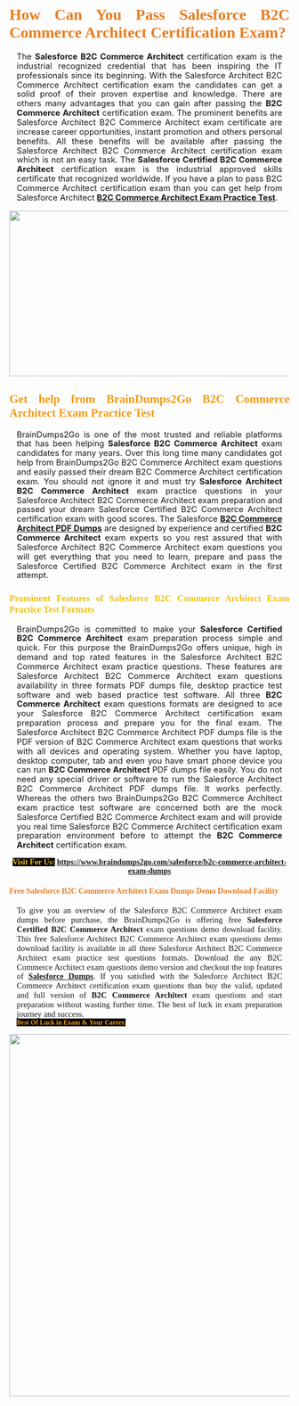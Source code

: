 <h1 style="text-align: justify;"><span style="font-family:Georgia,serif;"><span style="color:#e67e22;"><strong>How Can You Pass Salesforce B2C Commerce Architect Certification Exam?</strong></span></span></h1>

<p style="text-align:justify; margin:0in 10pt"><span style="font-size:11pt"><span style="line-height:115%"><span sans-serif="" style="font-family:Calibri,">The <strong>Salesforce B2C Commerce Architect</strong> certification exam is the industrial recognized credential that has been inspiring the IT professionals since its beginning. With the Salesforce Architect B2C Commerce Architect certification exam&nbsp;the candidates can get a solid proof of their proven expertise and knowledge. There are others many advantages that you can gain after passing the <strong> B2C Commerce Architect</strong> certification exam. The prominent benefits are Salesforce Architect B2C Commerce Architect exam certificate are increase career opportunities, instant promotion and others personal benefits. All these benefits will be available after passing the Salesforce Architect B2C Commerce Architect certification exam which is not an easy task. The <strong>Salesforce Certified B2C Commerce Architect</strong> certification exam is the industrial approved skills certificate that recognized worldwide. If you have a plan to pass B2C Commerce Architect certification exam than you can get help from Salesforce Architect&nbsp;<strong><a href="https://www.braindumps2go.com/salesforce/b2c-commerce-architect-exam-dumps">B2C Commerce Architect Exam Practice Test</a></strong>.</span></span></span></p>

<p style="text-align: center;"><a href="https://www.braindumps2go.com/salesforce/b2c-commerce-architect-exam-dumps"><img alt="" src="https://i.imgur.com/Oa51Xhq.jpeg" style="width: 750px; height: 297px;" /><span style="display: none;">&nbsp;</span></a></p>

<h2 style="text-align: justify;"><span style="font-family:Georgia,serif;"><span style="color:#f39c12;"><strong>Get help from BrainDumps2Go&nbsp;B2C Commerce Architect Exam Practice Test</strong></span></span></h2>

<p style="text-align:justify; margin:0in 10pt"><span style="font-size:11pt"><span style="line-height:115%"><span sans-serif="" style="font-family:Calibri,">BrainDumps2Go is one of the most trusted and reliable platforms that has been helping <strong>Salesforce B2C Commerce Architect</strong> exam candidates for many years. Over this long time many candidates got help from BrainDumps2Go&nbsp;B2C Commerce Architect exam questions and easily passed their dream B2C Commerce Architect certification exam. You should not ignore it and must try <strong>Salesforce Architect B2C Commerce Architect</strong> exam practice questions in your Salesforce Architect B2C Commerce Architect exam preparation and passed your dream Salesforce Certified B2C Commerce Architect certification exam with good scores. The Salesforce&nbsp;<strong><a href="https://www.braindumps2go.com/salesforce/b2c-commerce-architect-exam-dumps">B2C Commerce Architect PDF Dumps</a></strong> are designed by experience and certified <strong>B2C Commerce Architect</strong> exam experts so you rest assured that with Salesforce Architect B2C Commerce Architect exam questions you will get everything that you need to learn, prepare and pass the Salesforce Certified B2C Commerce Architect exam in the first attempt. </span></span></span></p>

<h3 style="text-align: justify;"><span style="font-family:Georgia,serif;"><span style="color:#f1c40f;"><strong>Prominent Features of Salesforce B2C Commerce Architect Exam Practice Test Formats</strong></span></span></h3>

<p style="text-align:justify; margin:0in 10pt"><span style="font-size:11pt"><span style="line-height:115%"><span sans-serif="" style="font-family:Calibri,">BrainDumps2Go is committed to make your <strong>Salesforce Certified B2C Commerce Architect</strong> exam preparation process simple and quick. For this purpose the BrainDumps2Go&nbsp;offers unique, high in demand and top rated features in the Salesforce Architect B2C Commerce Architect exam practice questions. These features are Salesforce Architect B2C Commerce Architect exam questions availability in three formats PDF dumps file, desktop practice test software and web based practice test software. All three <strong>B2C Commerce Architect</strong> exam questions formats are designed to ace your Salesforce B2C Commerce Architect certification exam preparation process and prepare you for the final exam. The Salesforce Architect B2C Commerce Architect PDF dumps file is the PDF version of B2C Commerce Architect exam questions that works with all devices and operating system. Whether you have laptop, desktop computer, tab and even you have smart phone device you can run <strong>B2C Commerce Architect</strong> PDF dumps file easily. You do not need any special driver or software to run the Salesforce Architect B2C Commerce Architect PDF dumps file. It works perfectly. Whereas the others two BrainDumps2Go&nbsp;B2C Commerce Architect exam practice test software are concerned both are the mock Salesforce Certified B2C Commerce Architect exam and will provide you real time Salesforce B2C Commerce Architect certification exam preparation environment before to attempt the <strong> B2C Commerce Architect</strong> certification exam.</span></span></span></p>

<p style="text-align: center;"><span style="font-family:Georgia,serif;"><strong><span style="color:#f1c40f;"><span style="background-color:#000000;">Visit For Us:</span></span>&nbsp;<a href="https://www.braindumps2go.com/salesforce/b2c-commerce-architect-exam-dumps">https://www.braindumps2go.com/salesforce/b2c-commerce-architect-exam-dumps</a></strong></span></p>

<h4 style="text-align: justify;"><span style="font-family:Georgia,serif;"><span style="color:#e67e22;"><strong>Free Salesforce B2C Commerce Architect Exam Dumps Demo Download Facility</strong></span></span></h4>

<p style="text-align:justify; margin:0in 10pt"><span style="font-size:11pt"><span style="line-height:115%"><span sans-serif="" style="font-family:Calibri,"><span style="font-family:Georgia,serif;">To give you an overview of the Salesforce B2C Commerce Architect exam dumps before purchase, the BrainDumps2Go&nbsp;is offering free <strong>Salesforce Certified B2C Commerce Architect</strong> exam questions demo download facility. This free Salesforce Architect B2C Commerce Architect exam questions demo download facility is available in all three Salesforce Architect B2C Commerce Architect exam practice test questions formats. Download the any B2C Commerce Architect exam questions demo version and checkout the top features of <strong><a href="https://www.braindumps2go.com/salesforce-exam-dumps">Salesforce&nbsp;Dumps</a></strong>. If you satisfied with the Salesforce Architect B2C Commerce Architect certification exam questions than buy the valid, updated and full version of <strong>B2C Commerce Architect</strong> exam questions and start preparation without wasting further time. The best of luck in exam preparation journey and success.</span></span></span></span></p>

<p style="text-align:justify; margin:0in 10pt"><strong><span style="font-size:12px;"><span style="color:#f39c12;"><span style="font-family:Georgia,serif;"><strong><span style="line-height:115%"><span style="background-color:#000000;">Best Of Luck in Exam &amp;&nbsp;Your Career.</span></span></strong></span></span></span></strong></p>

<p style="text-align: center;"><strong><a href="https://www.braindumps2go.com/salesforce/b2c-commerce-architect-exam-dumps"><img alt="" src="https://i.imgur.com/71HcEHp.jpeg" style="width: 600px; height: 650px;" /></a></strong></p>
